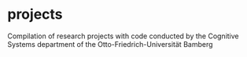 # projects
Compilation of research projects with code conducted by the Cognitive Systems department of the Otto-Friedrich-Universität Bamberg
